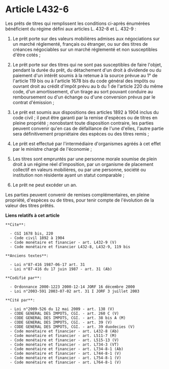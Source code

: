 # Article L432-6

Les prêts de titres qui remplissent les conditions ci-après énumérées bénéficient du régime défini aux articles L. 432-8 et
L. 432-9 :

1. Le prêt porte sur des valeurs mobilières admises aux négociations sur un marché réglementé, français ou étranger, ou sur
des titres de créances négociables sur un marché réglementé et non susceptibles d'être cotés ;

2. Le prêt porte sur des titres qui ne sont pas susceptibles de faire l'objet, pendant la durée du prêt, du détachement d'un
droit à dividende ou du paiement d'un intérêt soumis à la retenue à la source prévue au 1° de l'article 119 bis ou à
l'article 1678 bis du code général des impôts ou ouvrant droit au crédit d'impôt prévu au b du 1 de l'article 220 du même
code, d'un amortissement, d'un tirage au sort pouvant conduire au remboursement ou d'un échange ou d'une conversion prévus
par le contrat d'émission ;

3. Le prêt est soumis aux dispositions des articles 1892 à 1904 inclus du code civil ; il peut être garanti par la remise
d'espèces ou de titres en pleine propriété ; nonobstant toute disposition contraire, les parties peuvent convenir qu'en cas
de défaillance de l'une d'elles, l'autre partie sera définitivement propriétaire des espèces ou des titres remis ;

4. Le prêt est effectué par l'intermédiaire d'organismes agréés à cet effet par le ministre chargé de l'économie ;

5. Les titres sont empruntés par une personne morale soumise de plein droit à un régime réel d'imposition, par un organisme
de placement collectif en valeurs mobilières, ou par une personne, société ou institution non résidente ayant un statut
comparable ;

6. Le prêt ne peut excéder un an.

Les parties peuvent convenir de remises complémentaires, en pleine propriété, d'espèces ou de titres, pour tenir compte de
l'évolution de la valeur des titres prêtés.

**Liens relatifs à cet article**

	**Cite**:

	  - CGI 1678 bis, 220
	  - Code civil 1892 à 1904
	  - Code monétaire et financier - art. L432-9 (V)
	  - Code monétaire et financier L432-8, L432-9, 119 bis

	**Anciens textes**:

	  - Loi n°87-416 1987-06-17 art. 31
	  - Loi n°87-416 du 17 juin 1987 - art. 31 (Ab)

	**Codifié par**:

	  - Ordonnance 2000-1223 2000-12-14 JORF 16 décembre 2000
	  - Loi n°2003-591 2003-07-02 art. 31 I JORF 3 juillet 2003

	**Cité par**:

	  - Loi n°2009-526 du 12 mai 2009 - art. 138 (V)
	  - CODE GENERAL DES IMPOTS, CGI. - art. 260 C (V)
	  - CODE GENERAL DES IMPOTS, CGI. - art. 38 bis A (M)
	  - CODE GENERAL DES IMPOTS, CGI. - art. 39 (V)
	  - CODE GENERAL DES IMPOTS, CGI. - art. 39 duodecies (V)
	  - Code monétaire et financier - art. L432-8 (Ab)
	  - Code monétaire et financier - art. L511-7 (M)
	  - Code monétaire et financier - art. L515-13 (V)
	  - Code monétaire et financier - art. L734-3 (VT)
	  - Code monétaire et financier - art. L734-8-1 (Ab)
	  - Code monétaire et financier - art. L744-8-1 (V)
	  - Code monétaire et financier - art. L754-8-1 (V)
	  - Code monétaire et financier - art. L764-8-1 (V)
